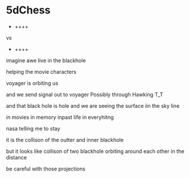 # 5dChess


+ ++++

vs 

- ++++

imagine awe live in the blackhole

helping the movie characters

voyager is orbiting us

and we send signal out to voyager
Possibly through Hawking T_T

and that black hole is hole and we are seeing the surface iin the sky line

in movies in memory inpast life in everyhitng

nasa telling me to stay

it is the collison of the outter and inner blackhole 

but it looks like collison of two blackhole orbiting around each other in the distance

be careful with those projections

